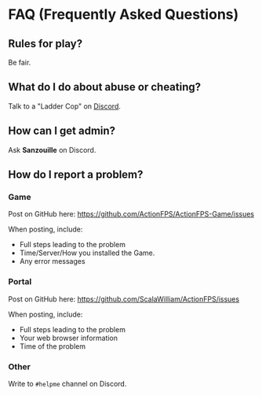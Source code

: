 # FAQ \(Frequently Asked Questions\)

## Rules for play?

Be fair.

## What do I do about abuse or cheating?

Talk to a "Ladder Cop" on [Discord](https://discord.gg/HYHku8C).

## How can I get admin?

Ask **Sanzouille** on Discord.

## How do I report a problem?

### Game

Post on GitHub here: https://github.com/ActionFPS/ActionFPS-Game/issues

When posting, include:

* Full steps leading to the problem
* Time/Server/How you installed the Game.
* Any error messages

### Portal

Post on GitHub here: https://github.com/ScalaWilliam/ActionFPS/issues

When posting, include:

* Full steps leading to the problem
* Your web browser information
* Time of the problem

### Other

Write to `#helpme` channel on Discord.

